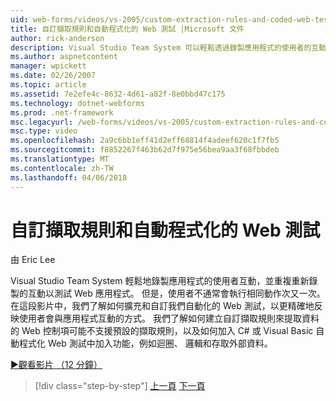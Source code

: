 ```yaml
---
uid: web-forms/videos/vs-2005/custom-extraction-rules-and-coded-web-tests
title: 自訂擷取規則和自動程式化的 Web 測試 |Microsoft 文件
author: rick-anderson
description: Visual Studio Team System 可以輕鬆透過錄製應用程式的使用者的互動和重複重新執行於重新測試 Web 應用程式...
ms.author: aspnetcontent
manager: wpickett
ms.date: 02/26/2007
ms.topic: article
ms.assetid: 7e2efe4c-8632-4d61-a82f-8e0bbd47c175
ms.technology: dotnet-webforms
ms.prod: .net-framework
msc.legacyurl: /web-forms/videos/vs-2005/custom-extraction-rules-and-coded-web-tests
msc.type: video
ms.openlocfilehash: 2a9c6bb1eff41d2eff68814f4adeef620c1f7fb5
ms.sourcegitcommit: f8852267f463b62d7f975e56bea9aa3f68fbbdeb
ms.translationtype: MT
ms.contentlocale: zh-TW
ms.lasthandoff: 04/06/2018
---
```

<a name="custom-extraction-rules-and-coded-web-tests"></a>自訂擷取規則和自動程式化的 Web 測試
====================
由 Eric Lee

Visual Studio Team System 輕鬆地錄製應用程式的使用者互動，並重複重新錄製的互動以測試 Web 應用程式。 但是，使用者不通常會執行相同動作次又一次。 在這段影片中，我們了解如何擴充和自訂我們自動化的 Web 測試，以更精確地反映使用者會與應用程式互動的方式。 我們了解如何建立自訂擷取規則來提取資料的 Web 控制項可能不支援預設的擷取規則，以及如何加入 C# 或 Visual Basic 自動程式化 Web 測試中加入功能，例如迴圈、 邏輯和存取外部資料。

[&#9654;觀看影片 （12 分鐘）](https://channel9.msdn.com/Blogs/ASP-NET-Site-Videos/custom-extraction-rules-and-coded-web-tests)

> [!div class="step-by-step"]
> [上一頁](code-coverage-of-automated-tests.md)
> [下一頁](the-effects-of-caching.md)
